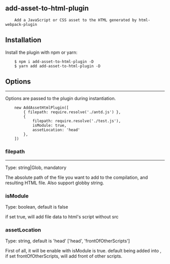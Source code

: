 ## add-asset-to-html-plugin
```
    Add a JavaScript or CSS asset to the HTML generated by html-webpack-plugin
```

## Installation
Install the plugin with npm or yarn:
```
    $ npm i add-asset-to-html-plugin -D
    $ yarn add add-asset-to-html-plugin -D
```

## Options
**********************************
Options are passed to the plugin during instantiation.
```
    new AddAssetHtmlPlugin([
        { filepath: require.resolve('./antd.js') },
        {
            filepath: require.resolve('./test.js'),
            isModule: true,
            assetLocation: 'head'
        },
    ])
```

### filepath
**********************************
Type: string|Glob, mandatory

The absolute path of the file you want to add to the compilation, and resulting HTML file. Also support globby string.

### isModule
Type: boolean, default is false

if set true, will add file data to html's script without src

### assetLocation
Type: string, default is 'head' ['head', 'frontOfOtherScripts']

First of all, it will be enable with isModule is true. default being added into <head></head>, if set frontOfOtherScripts, will add
front of other scripts.